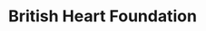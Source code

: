 ---
title: "British Heart Foundation"
url: /cardiff/british-heart-foundation-cowbridge-road-east/
shop: charity
---